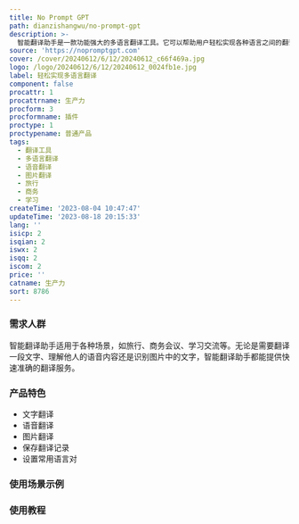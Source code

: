 ```yaml
---
title: No Prompt GPT
path: dianzishangwu/no-prompt-gpt
description: >-
  智能翻译助手是一款功能强大的多语言翻译工具。它可以帮助用户轻松实现各种语言之间的翻译，包括文字、语音和图片翻译。该助手支持多种语言，具有高精度和快速的翻译效果。用户可以通过输入文字、拍照或录音来进行翻译，还可以保存翻译记录和设置常用语言对。智能翻译助手提供简单易用的界面和便捷的操作方式，使用户在任何场景下都能轻松进行多语言翻译。
source: 'https://nopromptgpt.com'
cover: /cover/20240612/6/12/20240612_c66f469a.jpg
logo: /logo/20240612/6/12/20240612_0024fb1e.jpg
label: 轻松实现多语言翻译
component: false
procattr: 1
procattrname: 生产力
procform: 3
procformname: 插件
proctype: 1
proctypename: 普通产品
tags:
  - 翻译工具
  - 多语言翻译
  - 语音翻译
  - 图片翻译
  - 旅行
  - 商务
  - 学习
createTime: '2023-08-04 10:47:47'
updateTime: '2023-08-18 20:15:33'
lang: ''
isicp: 2
isqian: 2
iswx: 2
isqq: 2
iscom: 2
price: ''
catname: 生产力
sort: 8786
---
```




### 需求人群
智能翻译助手适用于各种场景，如旅行、商务会议、学习交流等。无论是需要翻译一段文字、理解他人的语音内容还是识别图片中的文字，智能翻译助手都能提供快速准确的翻译服务。

### 产品特色
- 文字翻译
- 语音翻译
- 图片翻译
- 保存翻译记录
- 设置常用语言对

### 使用场景示例


### 使用教程


  
